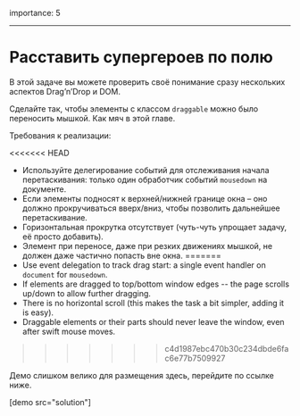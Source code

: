 importance: 5

---

# Расставить супергероев по полю

В этой задаче вы можете проверить своё понимание сразу нескольких аспектов Drag’n’Drop и DOM.

Сделайте так, чтобы элементы с классом `draggable` можно было переносить мышкой. Как мяч в этой главе.

Требования к реализации:

<<<<<<< HEAD
- Используйте делегирование событий для отслеживания начала перетаскивания: только один обработчик событий `mousedown` на документе.
- Если элементы подносят к верхней/нижней границе окна – оно должно прокручиваться вверх/вниз, чтобы позволить дальнейшее перетаскивание.
- Горизонтальная прокрутка отсутствует (чуть-чуть упрощает задачу, её просто добавить).
- Элемент при переносе, даже при резких движениях мышкой, не должен даже частично попасть вне окна.
=======
- Use event delegation to track drag start: a single event handler on `document` for `mousedown`.
- If elements are dragged to top/bottom window edges -- the page scrolls up/down to allow further dragging.
- There is no horizontal scroll (this makes the task a bit simpler, adding it is easy).
- Draggable elements or their parts should never leave the window, even after swift mouse moves.
>>>>>>> c4d1987ebc470b30c234dbde6fac6e77b7509927

Демо слишком велико для размещения здесь, перейдите по ссылке ниже.

[demo src="solution"]
